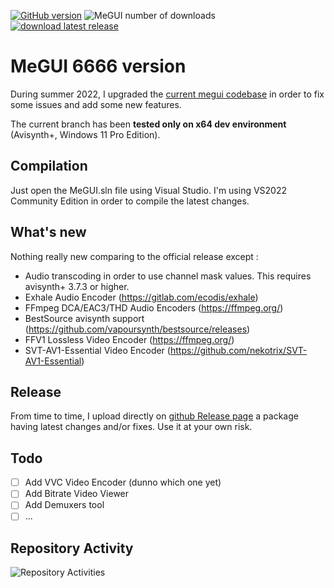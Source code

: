 [![GitHub version](https://img.shields.io/github/v/release/Kurtnoise-zeus/megui)](https://github.com/Kurtnoise-zeus/megui/)
![MeGUI number of downloads](https://img.shields.io/github/downloads/kurtnoise-zeus/megui/latest/total.svg)
[![download latest release](https://img.shields.io/badge/Megui-download-green?style=flat)](https://github.com/Kurtnoise-zeus/megui/releases/latest) 


# MeGUI 6666 version

During summer 2022, I upgraded the [current megui codebase](https://sourceforge.net/p/megui/code/HEAD/tree/megui/trunk/) in order to fix some issues and add some new features. 

The current branch has been **tested only on x64 dev environment** (Avisynth+, Windows 11 Pro Edition).


## Compilation

Just open the MeGUI.sln file using Visual Studio. I'm using VS2022 Community Edition in order to compile the latest changes.

## What's new

Nothing really new comparing to the official release except :

- Audio transcoding in order to use channel mask values. This requires avisynth+ 3.7.3 or higher.
- Exhale Audio Encoder (https://gitlab.com/ecodis/exhale)
- FFmpeg DCA/EAC3/THD Audio Encoders (https://ffmpeg.org/)
- BestSource avisynth support (https://github.com/vapoursynth/bestsource/releases)
- FFV1 Lossless Video Encoder (https://ffmpeg.org/)
- SVT-AV1-Essential Video Encoder (https://github.com/nekotrix/SVT-AV1-Essential) 

## Release

From time to time, I upload directly on [github Release page](https://github.com/Kurtnoise-zeus/megui/releases) a package having latest changes and/or fixes. Use it at your own risk.

## Todo

- [ ] Add VVC Video Encoder (dunno which one yet)
- [ ] Add Bitrate Video Viewer
- [ ] Add Demuxers tool
- [ ] ...

## Repository Activity

![Repository Activities](https://repobeats.axiom.co/api/embed/c013ca5965300e42e4021ac7fb736d5b5cc9ed58.svg "Repobeats analytics image")
